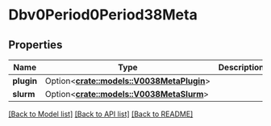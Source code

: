 # Dbv0Period0Period38Meta

## Properties

Name | Type | Description | Notes
------------ | ------------- | ------------- | -------------
**plugin** | Option<[**crate::models::V0038MetaPlugin**](v0_0_38_meta_plugin.md)> |  | [optional]
**slurm** | Option<[**crate::models::V0038MetaSlurm**](v0_0_38_meta_Slurm.md)> |  | [optional]

[[Back to Model list]](../README.md#documentation-for-models) [[Back to API list]](../README.md#documentation-for-api-endpoints) [[Back to README]](../README.md)


